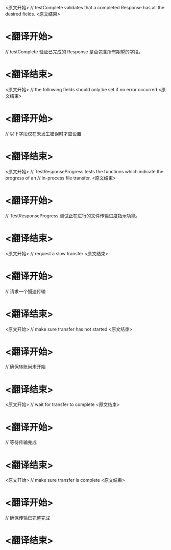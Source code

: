
<原文开始>
// testComplete validates that a completed Response has all the desired fields.
<原文结束>

# <翻译开始>
// testComplete 验证已完成的 Response 是否包含所有期望的字段。
# <翻译结束>


<原文开始>
	// the following fields should only be set if no error occurred
<原文结束>

# <翻译开始>
// 以下字段仅在未发生错误时才应设置
# <翻译结束>


<原文开始>
// TestResponseProgress tests the functions which indicate the progress of an
// in-process file transfer.
<原文结束>

# <翻译开始>
// TestResponseProgress 测试正在进行的文件传输进度指示功能。
# <翻译结束>


<原文开始>
		// request a slow transfer
<原文结束>

# <翻译开始>
// 请求一个慢速传输
# <翻译结束>


<原文开始>
		// make sure transfer has not started
<原文结束>

# <翻译开始>
// 确保转账尚未开始
# <翻译结束>


<原文开始>
		// wait for transfer to complete
<原文结束>

# <翻译开始>
// 等待传输完成
# <翻译结束>


<原文开始>
		// make sure transfer is complete
<原文结束>

# <翻译开始>
// 确保传输已完整完成
# <翻译结束>

